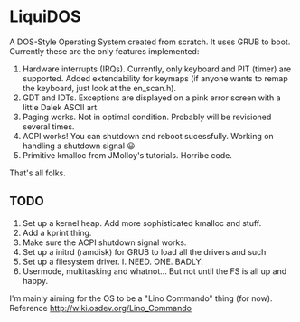 # LiquiDOS
A DOS-Style Operating System created from scratch. It uses GRUB to boot. Currently these are the only features implemented:  

1. Hardware interrupts (IRQs). Currently, only keyboard and PIT (timer) are supported. Added extendability for keymaps (if anyone wants to remap the keyboard, just look at the en_scan.h).  
2. GDT and IDTs. Exceptions are displayed on a pink error screen with a little Dalek ASCII art.  
3. Paging works. Not in optimal condition. Probably will be revisioned several times.
4. ACPI works! You can shutdown and reboot sucessfully. Working on handling a shutdown signal :smiley:
5. Primitive kmalloc from JMolloy's tutorials. Horribe code.

That's all folks.  

## TODO
1. Set up a kernel heap. Add more sophisticated kmalloc and stuff.
2. Add a kprint thing.
3. Make sure the ACPI shutdown signal works.
2. Set up a initrd (ramdisk) for GRUB to load all the drivers and such
3. Set up a filesystem driver. I. NEED. ONE. BADLY.
4. Usermode, multitasking and whatnot... But not until the FS is all up and happy.  

I'm mainly aiming for the OS to be a "Lino Commando" thing (for now).  
Reference http://wiki.osdev.org/Lino_Commando
